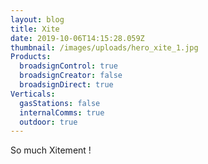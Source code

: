 ```yaml
---
layout: blog
title: Xite
date: 2019-10-06T14:15:28.059Z
thumbnail: /images/uploads/hero_xite_1.jpg
Products:
  broadsignControl: true
  broadsignCreator: false
  broadsignDirect: true
Verticals:
  gasStations: false
  internalComms: true
  outdoor: true
---
```

So much Xitement !
